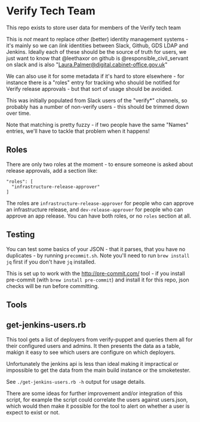 # Verify Tech Team

This repo exists to store user data for members of the Verify tech team

This is _not_ meant to replace other (better) identity management systems -
it's mainly so we can _link_ identities between Slack, Github, GDS LDAP and
Jenkins.  Ideally each of these should be the source of truth for users, we
just want to know that @leethaxor on github is @responsible_civil_servant on slack
and is also "Laura.Palmer@digital.cabinet-office.gov.uk"

We can also use it for some metadata if it's hard to store elsewhere - for instance
there is a "roles" entry for tracking who should be notified for Verify release approvals -
but that sort of usage should be avoided.

This was initially populated from Slack users of the "verify*" channels, so
probably has a number of non-verify users - this should be trimmed down
over time.

Note that matching is pretty fuzzy - if two people have the same "Names" entries,
we'll have to tackle that problem when it happens!

## Roles

There are only two roles at the moment - to ensure someone is asked about release
approvals, add a section like:

```
"roles": [
  "infrastructure-release-approver"
]
```

The roles are `infrastructure-release-approver` for people who can approve an
infrastructure release, and `dev-release-approver` for people
who can approve an app release. You can have both roles, or no `roles` section
at all.

## Testing

You can test some basics of your JSON - that it parses, that you have
no duplicates - by running `precommit.sh`.  Note you'll need to run
`brew install jq` first if you don't have `jq` installed.

This is set up to work with the http://pre-commit.com/ tool - if you install
pre-commit (with `brew install pre-commit`) and install it for this repo,
json checks will be run before committing.

## Tools

## get-jenkins-users.rb

This tool gets a list of deployers from verify-puppet and queries them all for
their configured users and admins.  It then presents the data as a table,
makign it easy to see which users are configure on which deployers.

Unfortunately the jenkins api is less than ideal making it impractical or
impossible to get the data from the main build instance or the smoketester.

See `./get-jenkins-users.rb -h` output for usage details.

There are some ideas for further improvement and/or integration of this
script, for example the script could correlate the users against users.json,
which would then make it possible for the tool to alert on whether a user is
expect to exist or not.
